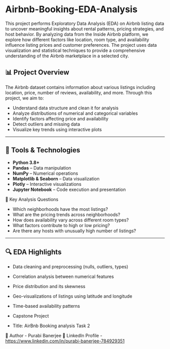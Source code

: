 # Airbnb-Booking-EDA-Analysis
This project performs Exploratory Data Analysis (EDA) on Airbnb listing data to uncover meaningful insights about rental patterns, pricing strategies, and host behavior. By analyzing data from the Inside Airbnb platform, we explore how different factors like location, room type, and availability influence listing prices and customer preferences.  The project uses data visualization and statistical techniques to provide a comprehensive understanding of the Airbnb marketplace in a selected city.


## 📊 Project Overview

The Airbnb dataset contains information about various listings including location, price, number of reviews, availability, and more. Through this project, we aim to:

- Understand data structure and clean it for analysis
- Analyze distributions of numerical and categorical variables
- Identify factors affecting price and availability
- Detect outliers and missing data
- Visualize key trends using interactive plots

---

## 🧰 Tools & Technologies

- **Python 3.8+**
- **Pandas** – Data manipulation
- **NumPy** – Numerical operations
- **Matplotlib & Seaborn** – Data visualization
- **Plotly** – Interactive visualizations
- **Jupyter Notebook** – Code execution and presentation

📌 Key Analysis Questions

- Which neighborhoods have the most listings?
- What are the pricing trends across neighborhoods?
- How does availability vary across different room types?
- What factors contribute to high or low pricing?
- Are there any hosts with unusually high number of listings?

---

## 🔍 EDA Highlights

- Data cleaning and preprocessing (nulls, outliers, types)
- Correlation analysis between numerical features
- Price distribution and its skewness
- Geo-visualizations of listings using latitude and longitude
- Time-based availability patterns

- Capstone Project
-   Title: AirBnb Booking analysis Task 2


🔗 Author - Purabi Banerjee 🔹 LinkedIn Profile - https://www.linkedin.com/in/purabi-banerjee-784929351
